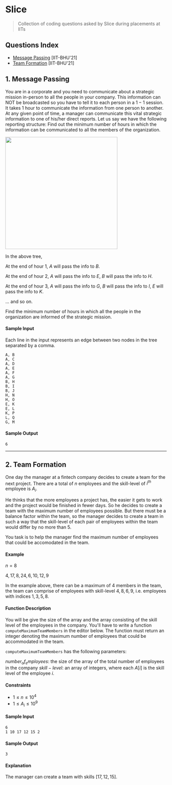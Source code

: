 # Slice
> Collection of coding questions asked by Slice during placements at IITs

## Questions Index

* [Message Passing](#1-message-passing) [IIT-BHU'21]
* [Team Formation](#2-team-formation) [IIT-BHU'21]

## 1. Message Passing

You are in a corporate and you need to communicate about a strategic mission in-person to all the people in your company. This information can NOT be broadcasted so you have to tell it to each person in a $1-1$ session. It takes $1$ hour to communicate the information from one person to another. At any given point of time, a manager can communicate this vital strategic information to one of his/her direct reports. Let us say we have the following reporting structure: Find out the minimum number of hours in which the information can be communicated to all the members of the organization.

<img src="https://github.com/mrsac7/placement-resources/blob/main/Slice/tree.png" width="350">

In the above tree, 

At the end of hour $1$, $A$ will pass the info to $B$.

At the end of hour $2$, $A$ will pass the info to $E$, $B$ will pass the info to $H$.

At the end of hour $3$, $A$ will pass the info to $G$, $B$ will pass the info to $I$, $E$ will pass the info to $K$.

... and so on.

Find the minimum number of hours in which all the people in the organization are informed of the strategic mission.

#### Sample Input

Each line in the input represents an edge between two nodes in the tree separated by a comma.

```shell
A, B                                         
A, C
A, D
A, E
A, F
A, G
B, H
B, I
B, J
H, N
H, O
E, K
E, L
K, P
L, Q
G, M
```

#### Sample Output

```shell
6                                         
```

---

## 2. Team Formation

One day the manager at a fintech company decides to create a team for the next project. There are a total of $n$ employees and the skill-level of $i^{th}$ employee is $A_i$.

He thinks that the more employees a project has, the easier it gets to work and the project would be finished in fewer days. So he decides to create a team with the maximum number of employees possible. But there must be a balance factor within the team, so the manager decides to create a team in such a way that the skill-level of each pair of employees within the team would differ by no more than 5.

You task is to help the manager find the maximum number of employees that could be accomodated in the team.

#### Example

$n = 8$

$4, 17, 8, 24, 6, 10, 12, 9$

In the example above, there can be a maximum of $4$ members in the team, the team can comprise of employees with skill-level $4, 8, 6, 9$, i.e. employees with indices $1, 3, 5, 8$.

#### Function Description

You will be give the size of the array and the array consisting of the skill level of the employees in the company. You'll have to write a function `computeMaximumTeamMembers` in the editor below. The function must return an integer denoting the maximum number of employees that could be accommodated in the team.

`computeMaximumTeamMembers` has the following parameters:

  $number_of_employees$: the size of the array of the total number of employees in the company
  $skill-level$: an array of integers, where each $A[i]$ is the skill level of the employee $i$.
  
#### Constraints
  
* $1 \leq n \leq 10^4$
* $1 \leq A_i \leq 10^9$

#### Sample Input

```shell
6                                            
1 10 17 12 15 2
```

#### Sample Output

```
3                                            
```

#### Explanation

The manager can create a team with skills $[17, 12, 15]$.
